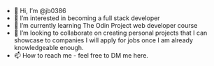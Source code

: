 - 👋 Hi, I’m @jb0386
- 👀 I’m interested in becoming a full stack developer
- 🌱 I’m currently learning The Odin Project web developer course
- 💞️ I’m looking to collaborate on creating personal projects that I can showcase to companies I will apply for jobs once I am already knowledgeable enough.
- 📫 How to reach me - feel free to DM me here.

<!---
jb0386/jb0386 is a ✨ special ✨ repository because its `README.md` (this file) appears on your GitHub profile.
You can click the Preview link to take a look at your changes.
--->
